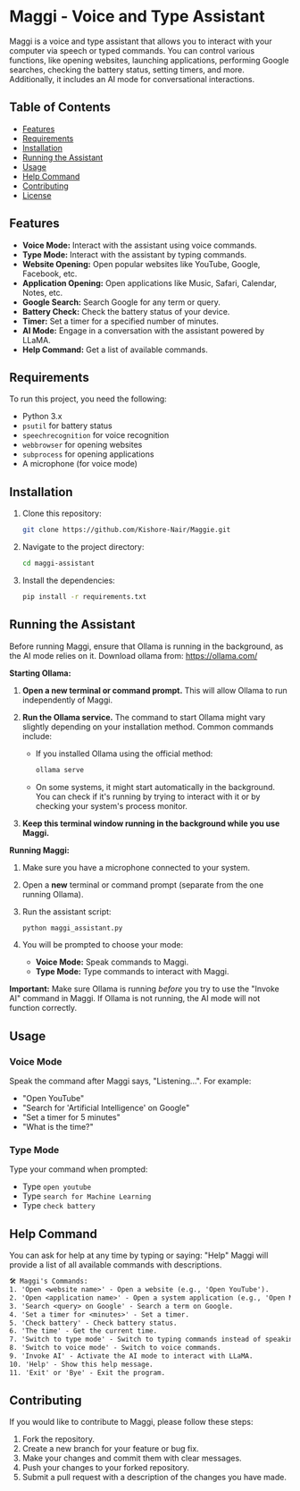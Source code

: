 # Maggi - Voice and Type Assistant

Maggi is a voice and type assistant that allows you to interact with your computer via speech or typed commands. You can control various functions, like opening websites, launching applications, performing Google searches, checking the battery status, setting timers, and more. Additionally, it includes an AI mode for conversational interactions.

## Table of Contents

* [Features](#features)
* [Requirements](#requirements)
* [Installation](#installation)
* [Running the Assistant](#running-the-assistant)
* [Usage](#usage)
* [Help Command](#help-command)
* [Contributing](#contributing)
* [License](#license)

## Features

* **Voice Mode:** Interact with the assistant using voice commands.
* **Type Mode:** Interact with the assistant by typing commands.
* **Website Opening:** Open popular websites like YouTube, Google, Facebook, etc.
* **Application Opening:** Open applications like Music, Safari, Calendar, Notes, etc.
* **Google Search:** Search Google for any term or query.
* **Battery Check:** Check the battery status of your device.
* **Timer:** Set a timer for a specified number of minutes.
* **AI Mode:** Engage in a conversation with the assistant powered by LLaMA.
* **Help Command:** Get a list of available commands.

## Requirements

To run this project, you need the following:

* Python 3.x
* `psutil` for battery status
* `speechrecognition` for voice recognition
* `webbrowser` for opening websites
* `subprocess` for opening applications
* A microphone (for voice mode)

## Installation

1.  Clone this repository:

    ```bash
    git clone https://github.com/Kishore-Nair/Maggie.git
    ```

2.  Navigate to the project directory:

    ```bash
    cd maggi-assistant
    ```

3.  Install the dependencies:

    ```bash
    pip install -r requirements.txt
    ```

## Running the Assistant

Before running Maggi, ensure that Ollama is running in the background, as the AI mode relies on it.
Download ollama from: <https://ollama.com/>

**Starting Ollama:**

1.  **Open a new terminal or command prompt.** This will allow Ollama to run independently of Maggi.

2.  **Run the Ollama service.** The command to start Ollama might vary slightly depending on your installation method. Common commands include:

    * If you installed Ollama using the official method:
        ```bash
        ollama serve
        ```
    * On some systems, it might start automatically in the background. You can check if it's running by trying to interact with it or by checking your system's process monitor.

3.  **Keep this terminal window running in the background while you use Maggi.**

**Running Maggi:**

1.  Make sure you have a microphone connected to your system.

2.  Open a **new** terminal or command prompt (separate from the one running Ollama).

3.  Run the assistant script:

    ```bash
    python maggi_assistant.py
    ```

4.  You will be prompted to choose your mode:

      * **Voice Mode:** Speak commands to Maggi.
      * **Type Mode:** Type commands to interact with Maggi.

**Important:** Make sure Ollama is running *before* you try to use the "Invoke AI" command in Maggi. If Ollama is not running, the AI mode will not function correctly.

## Usage

### Voice Mode

Speak the command after Maggi says, "Listening...". For example:

* "Open YouTube"
* "Search for 'Artificial Intelligence' on Google"
* "Set a timer for 5 minutes"
* "What is the time?"

### Type Mode

Type your command when prompted:

* Type `open youtube`
* Type `search for Machine Learning`
* Type `check battery`

## Help Command

You can ask for help at any time by typing or saying: "Help"
Maggi will provide a list of all available commands with descriptions.

```txt
🛠️ Maggi's Commands:
1. 'Open <website name>' - Open a website (e.g., 'Open YouTube').
2. 'Open <application name>' - Open a system application (e.g., 'Open Music').
3. 'Search <query> on Google' - Search a term on Google.
4. 'Set a timer for <minutes>' - Set a timer.
5. 'Check battery' - Check battery status.
6. 'The time' - Get the current time.
7. 'Switch to type mode' - Switch to typing commands instead of speaking.
8. 'Switch to voice mode' - Switch to voice commands.
9. 'Invoke AI' - Activate the AI mode to interact with LLaMA.
10. 'Help' - Show this help message.
11. 'Exit' or 'Bye' - Exit the program.
```

## Contributing

If you would like to contribute to Maggi, please follow these steps:

1.  Fork the repository.
2.  Create a new branch for your feature or bug fix.
3.  Make your changes and commit them with clear messages.
4.  Push your changes to your forked repository.
5.  Submit a pull request with a description of the changes you have made.

